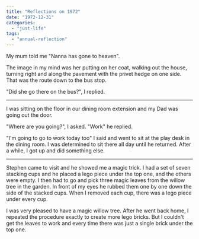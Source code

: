 ```yaml
---
title: "Reflections on 1972"
date: "1972-12-31"
categories: 
  - "just-life"
tags: 
  - "annual-reflection"
---
```


My mum told me "Nanna has gone to heaven".

The image in my mind was her putting on her coat, walking out the house, turning right and along the pavement with the privet hedge on one side. That was the route down to the bus stop.

"Did she go there on the bus?", I replied.

* * *

I was sitting on the floor in our dining room extension and my Dad was going out the door.

"Where are you going?", I asked. "Work" he replied.

"I'm going to go to work today too" I said and went to sit at the play desk in the dining room. I was determined to sit there all day until he returned. After a while, I got up and did something else.

* * *

Stephen came to visit and he showed me a magic trick. I had a set of seven stacking cups and he placed a lego piece under the top one, and the others were empty. I then had to go and pick three magic leaves from the willow tree in the garden. In front of my eyes he rubbed them one by one down the side of the stacked cups. When I removed each cup, there was a lego piece under every cup.

I was very pleased to have a magic willow tree. After he went back home, I repeated the procedure exactly to create more lego bricks. But I couldn't get the leaves to work and every time there was just a single brick under the top one.
